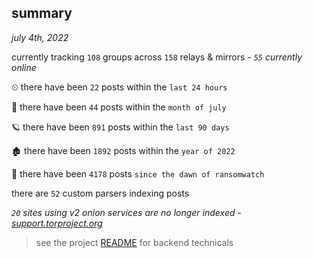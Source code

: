 
## summary
_july 4th, 2022_

currently tracking `108` groups across `158` relays & mirrors - _`55` currently online_

⏲ there have been `22` posts within the `last 24 hours`

🦈 there have been `44` posts within the `month of july`

🪐 there have been `891` posts within the `last 90 days`

🏚 there have been `1892` posts within the `year of 2022`

🦕 there have been `4178` posts `since the dawn of ransomwatch`

there are `52` custom parsers indexing posts

_`20` sites using v2 onion services are no longer indexed - [support.torproject.org](https://support.torproject.org/onionservices/v2-deprecation/)_

> see the project [README](https://github.com/joshhighet/ransomwatch#ransomwatch--) for backend technicals

